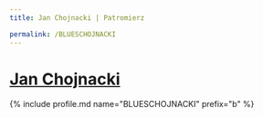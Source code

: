 ```yaml
---
title: Jan Chojnacki | Patromierz

permalink: /BLUESCHOJNACKI
---
```


# [Jan Chojnacki](https://patronite.pl/BLUESCHOJNACKI)

{% include profile.md name="BLUESCHOJNACKI" prefix="b" %}
